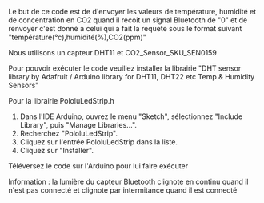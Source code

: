Le but de ce code est de d'envoyer les valeurs de température, humidité et de concentration en CO2 quand il recoit un signal Bluetooth de "0" et de renvoyer c'est donné à celui qui a fait la requete sous le format suivant "température(°c),humidité(%),CO2(ppm)"

Nous utilisons un capteur DHT11 et CO2_Sensor_SKU_SEN0159

Pour pouvoir exécuter le code veuillez installer la librairie "DHT sensor library by Adafruit / Arduino library for DHT11, DHT22 etc Temp & Humidity Sensors"

Pour la librairie PololuLedStrip.h
1. Dans l'IDE Arduino, ouvrez le menu "Sketch", sélectionnez "Include Library", puis
   "Manage Libraries...".
2. Recherchez "PololuLedStrip".
3. Cliquez sur l'entrée PololuLedStrip dans la liste.
4. Cliquez sur "Installer".

Téléversez le code sur l'Arduino pour lui faire exécuter 

Information : la lumière du capteur Bluetooth clignote en continu quand il n'est pas connecté et clignote par intermitance quand il est connecté 